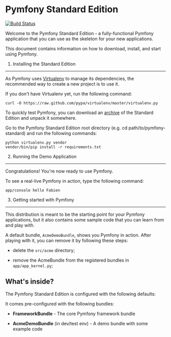 Pymfony Standard Edition
========================

[![Build Status][0]][1]

Welcome to the Pymfony Standard Edition - a fully-functional Pymfony
application that you can use as the skeleton for your new applications.

This document contains information on how to download, install, and start
using Pymfony.


1) Installing the Standard Edition
----------------------------------

As Pymfony uses [Virtualenv][2] to manage its dependencies, the recommended way
to create a new project is to use it.

If you don't have Virtualenv yet, run the following command:

    curl -O https://raw.github.com/pypa/virtualenv/master/virtualenv.py

To quickly test Pymfony, you can download an [archive][3] of the Standard
Edition and unpack it somewhere.

Go to the Pymfony Standard Edition root directory (e.g. cd path/to/pymfony-standard) and run the following commands:

    python virtualenv.py vendor
    vendor/bin/pip install -r requirements.txt

2) Running the Demo Application
-------------------------------

Congratulations! You're now ready to use Pymfony.

To see a real-live Pymfony in action, type the following command:

    app/console hello Fabien


3) Getting started with Pymfony
-------------------------------

This distribution is meant to be the starting point for your Pymfony
applications, but it also contains some sample code that you can learn from
and play with.

A default bundle, `AcmeDemoBundle`, shows you Pymfony in action. After
playing with it, you can remove it by following these steps:

  * delete the `src/acme` directory;

  * remove the AcmeBundle from the registered bundles in `app/app_kernel.py`;


What's inside?
--------------

The Pymfony Standard Edition is configured with the following defaults:

It comes pre-configured with the following bundles:

  * **FrameworkBundle** - The core Pymfony framework bundle

  * **AcmeDemoBundle** (in dev/test env) - A demo bundle with some example
    code



[0]: https://travis-ci.org/alquerci/pymfony-standard.png?branch=master
[1]: https://travis-ci.org/alquerci/pymfony-standard
[2]: http://www.virtualenv.org
[3]: https://github.com/alquerci/pymfony-standard/archive/master.zip

